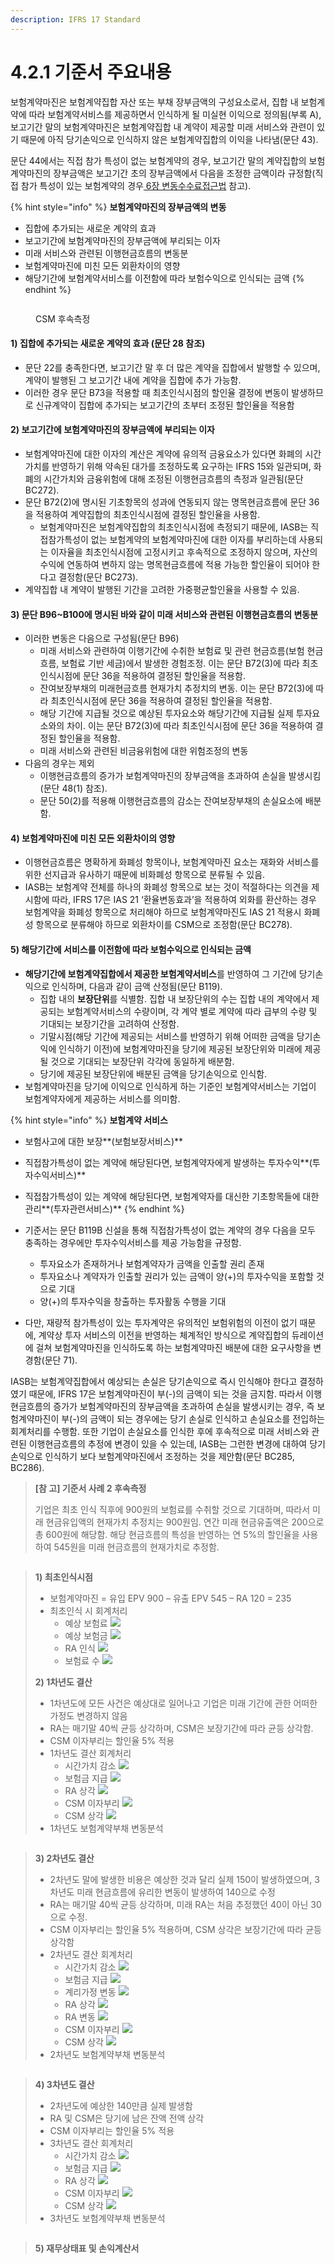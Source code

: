 ```yaml
---
description: IFRS 17 Standard
---
```


# 4.2.1 기준서 주요내용

보험계약마진은 보험계약집합 자산 또는 부채 장부금액의 구성요소로서, 집합 내 보험계약에 따라 보험계약서비스를 제공하면서 인식하게 될 미실현 이익으로 정의됨(부록 A), 보고기간 말의 보험계약마진은 보험계약집합 내 계약이 제공할 미래 서비스와 관련이 있기 때문에 아직 당기손익으로 인식하지 않은 보험계약집합의 이익을 나타냄(문단 43).&#x20;

문단 44에서는 직접 참가 특성이 없는 보험계약의 경우, 보고기간 말의 계약집합의 보험계약마진의 장부금액은 보고기간 초의 장부금액에서 다음을 조정한 금액이라 규정함(직접 참가 특성이 있는 보험계약의 경우[ 6장 변동수수료접근법](broken-reference) 참고). &#x20;

{% hint style="info" %}
**보험계약마진의 장부금액의 변동**

* 집합에 추가되는 새로운 계약의 효과&#x20;
* 보고기간에 보험계약마진의 장부금액에 부리되는 이자&#x20;
* 미래 서비스와 관련된 이행현금흐름의 변동분&#x20;
* 보험계약마진에 미친 모든 외환차이의 영향 &#x20;
* 해당기간에 보험계약서비스를 이전함에 따라 보험수익으로 인식되는 금액&#x20;
{% endhint %}

<figure><img src="../../.gitbook/assets/assets_-MCq_hIKPo4BhcKtBqTt_-MMPENrjv24kHmG0w61S_-MMPGJLvarddSXlC7TIB_그림4-8.webp" alt=""><figcaption><p>CSM 후속측정</p></figcaption></figure>

#### 1) 집합에 추가되는 새로운 계약의 효과 (문단 28 참조)&#xD;

* 문단 22를 충족한다면, 보고기간 말 후 더 많은 계약을 집합에서 발행할 수 있으며, 계약이 발행된 그 보고기간 내에 계약을 집합에 추가 가능함.&#x20;
* 이러한 경우 문단 B73을 적용할 때 최초인식시점의 할인율 결정에 변동이 발생하므로 신규계약이 집합에 추가되는 보고기간의 초부터 조정된 할인율을 적용함&#x20;

#### 2) 보고기간에 보험계약마진의 장부금액에 부리되는 이자&#xD;

* 보험계약마진에 대한 이자의 계산은 계약에 유의적 금융요소가 있다면 화폐의 시간가치를 반영하기 위해 약속된 대가를 조정하도록 요구하는 IFRS 15와 일관되며, 화폐의 시간가치와 금융위험에 대해 조정된 이행현금흐름의 측정과 일관됨(문단 BC272).  &#x20;
* 문단 B72(2)에 명시된 기초항목의 성과에 연동되지 않는 명목현금흐름에 문단 36을 적용하여 계약집합의 최초인식시점에 결정된 할인율을 사용함.
  * 보험계약마진은 보험계약집합의 최초인식시점에 측정되기 때문에, IASB는 직접참가특성이 없는 보험계약의 보험계약마진에 대한 이자를 부리하는데 사용되는 이자율을 최초인식시점에 고정시키고 후속적으로 조정하지 않으며, 자산의 수익에 연동하여 변하지 않는 명목현금흐름에 적용 가능한 할인율이 되어야 한다고 결정함(문단 BC273).&#x20;
* 계약집합 내 계약이 발행된 기간을 고려한 가중평균할인율을 사용할 수 있음.&#x20;

#### 3) 문단 B96\~B100에 명시된 바와 같이 미래 서비스와 관련된 이행현금흐름의 변동분 &#xD;

* 이러한 변동은 다음으로 구성됨(문단 B96)
  * 미래 서비스와 관련하여 이행기간에 수취한 보험료 및 관련 현금흐름(보험 현금흐름, 보험료 기반 세금)에서 발생한 경험조정. 이는 문단 B72(3)에 따라 최초인식시점에 문단 36을 적용하여 결정된 할인율을 적용함.  &#x20;
  * 잔여보장부채의 미래현금흐름 현재가치 추정치의 변동. 이는 문단 B72(3)에 따라 최초인식시점에 문단 36을 적용하여 결정된 할인율을 적용함.&#x20;
  * 해당 기간에 지급될 것으로 예상된 투자요소와 해당기간에 지급될 실제 투자요소와의 차이. 이는 문단 B72(3)에 따라 최초인식시점에 문단 36을 적용하여 결정된 할인율을 적용함.
  * 미래 서비스와 관련된 비금융위험에 대한 위험조정의 변동
* 다음의 경우는 제외&#x20;
  * 이행현금흐름의 증가가 보험계약마진의 장부금액을 초과하여 손실을 발생시킴(문단 48(1) 참조).
  * 문단 50(2)를 적용해 이행현금흐름의 감소는 잔여보장부채의 손실요소에 배분함.

#### 4) 보험계약마진에 미친 모든 외환차이의 영향 &#xD;

* 이행현금흐름은 명확하게 화폐성 항목이나, 보험계약마진 요소는 재화와 서비스를 위한 선지급과 유사하기 때문에 비화폐성 항목으로 분류될 수 있음.&#x20;
* IASB는 보험계약 전체를 하나의 화폐성 항목으로 보는 것이 적절하다는 의견을 제시함에 따라, IFRS 17은 IAS 21 ‘환율변동효과’을 적용하여 외화를 환산하는 경우 보험계약을 화폐성 항목으로 처리해야 하므로 보험계약마진도 IAS 21 적용시 화폐성 항목으로 분류해야 하므로 외환차이를 CSM으로 조정함(문단 BC278). &#x20;

#### 5) 해당기간에 서비스를 이전함에 따라 보험수익으로 인식되는 금액 &#xD;

* **해당기간에 보험계약집합에서 제공한 보험계약서비스**를 반영하여 그 기간에 당기손익으로 인식하며, 다음과 같이 금액 산정됨(문단 B119).&#x20;
  * 집합 내의 **보장단위**를 식별함. 집합 내 보장단위의 수는 집합 내의 계약에서 제공되는 보험계약서비스의 수량이며, 각 계약 별로 계약에 따라 급부의 수량 및 기대되는 보장기간을 고려하여 산정함.
  * 기말시점(해당 기간에 제공되는 서비스를 반영하기 위해 어떠한 금액을 당기손익에 인식하기 이전)에 보험계약마진을 당기에 제공된 보장단위와 미래에 제공될 것으로 기대되는 보장단위 각각에 동일하게 배분함.&#x20;
  * 당기에 제공된 보장단위에 배분된 금액을 당기손익으로 인식함.&#x20;
* 보험계약마진을 당기에 이익으로 인식하게 하는 기준인 보험계약서비스는 기업이 보험계약자에게 제공하는 서비스를 의미함.

{% hint style="info" %}
**보험계약 서비스**

* 보험사고에 대한 보장**(보험보장서비스)**
* 직접참가특성이 없는 계약에 해당된다면, 보험계약자에게 발생하는 투자수익**(투자수익서비스)**
* 직접참가특성이 있는 계약에 해당된다면, 보험계약자를 대신한 기초항목들에 대한 관리**(투자관련서비스)**
{% endhint %}

*   기준서는 문단 B119B 신설을 통해 직접참가특성이 없는 계약의 경우 다음을 모두 충족하는 경우에만 투자수익서비스를 제공 가능함을 규정함.&#x20;

    * 투자요소가 존재하거나 보험계약자가 금액을 인출할 권리 존재&#x20;
    * 투자요소나 계약자가 인출할 권리가 있는 금액이 양(+)의 투자수익을 포함할 것으로 기대&#x20;
    * 양(+)의 투자수익을 창출하는 투자활동 수행을 기대&#x20;


* 다만, 재량적 참가특성이 있는 투자계약은 유의적인 보험위험의 이전이 없기 때문에, 계약상 투자 서비스의 이전을 반영하는 체계적인 방식으로 계약집합의 듀레이션에 걸쳐 보험계약마진을 인식하도록 하는 보험계약마진 배분에 대한 요구사항을 변경함(문단 71).

IASB는 보험계약집합에서 예상되는 손실은 당기손익으로 즉시 인식해야 한다고 결정하였기 때문에, IFRS 17은 보험계약마진이 부(-)의 금액이 되는 것을 금지함. 따라서 이행현금흐름의 증가가 보험계약마진의 장부금액을 초과하여 손실을 발생시키는 경우, 즉 보험계약마진이 부(-)의 금액이 되는 경우에는 당기 손실로 인식하고 손실요소를 전입하는 회계처리를 수행함. 또한 기업이 손실요소를 인식한 후에 후속적으로 미래 서비스와 관련된 이행현금흐름의 추정에 변경이 있을 수 있는데, IASB는 그런한 변경에 대하여 당기손익으로 인식하기 보다 보험계약마진에서 조정하는 것을 제안함(문단 BC285, BC286).&#x20;



> **\[참 고] 기준서 사례 2 후속측정**
>
> 기업은 최초 인식 직후에 900원의 보험료를 수취할 것으로 기대하며, 따라서 미래 현금유입액의 현재가치 추정치는 900원임. 연간 미래 현금유출액은 200으로 총 600원에 해당함. 해당 현금흐름의 특성을 반영하는 연 5%의 할인율을 사용하여 545원을 미래 현금흐름의 현재가치로 추정함.

<figure><img src="../../.gitbook/assets/기준서 예제 2.png" alt=""><figcaption></figcaption></figure>



> **1) 최초인식시점**&#x20;
>
> * 보험계약마진 = 유입 EPV 900 – 유출 EPV 545 – RA 120 = 235
> * 최초인식 시 회계처리&#x20;
>   * 예상 보험료 ![](<../../.gitbook/assets/참조4-12 분개 1-1.png>)&#x20;
>   * 예상 보험금 ![](<../../.gitbook/assets/참조4-12 분개 1-2.png>)
>   * RA 인식        ![](<../../.gitbook/assets/참조4-12 분개 1-3.png>)
>   * 보험료 수     ![](<../../.gitbook/assets/참조4-12 분개 1-4.png>)
>
> **2) 1차년도 결산**
>
> * 1차년도에 모든 사건은 예상대로 일어나고 기업은 미래 기간에 관한 어떠한 가정도 변경하지 않음 &#x20;
> * RA는 매기말 40씩 균등 상각하며, CSM은 보장기간에 따라 균등 상각함. &#x20;
> * CSM 이자부리는 할인율 5% 적용
> * 1차년도 결산 회계처리&#x20;
>   * 시간가치 감소   ![](<../../.gitbook/assets/참조4-12 분개 2-1.png>)
>   * 보험금 지급       ![](<../../.gitbook/assets/참조4-12 분개 2-2.png>)
>   * RA 상각              ![](<../../.gitbook/assets/assets\_-MCq\_hIKPo4BhcKtBqTt\_-MMPKm07zSqJDyMUl7qw\_-MMPNjTC2zO2TZGvBA43\_참조4-12 분개 2-3.webp>)
>   * CSM 이자부리   ![](<../../.gitbook/assets/참조4-12 분개 2-4.png>)
>   * CSM 상각           ![](<../../.gitbook/assets/참조4-12 분개 2-5.png>)                            &#x20;
> * 1차년도 보험계약부채 변동분석

<figure><img src="../../.gitbook/assets/참조4-12 변동분석 1.png" alt=""><figcaption></figcaption></figure>

> **3) 2차년도 결산**
>
> * 2차년도 말에 발생한 비용은 예상한 것과 달리 실제 150이 발생하였으며, 3차년도 미래 현금흐름에 유리한 변동이 발생하여 140으로 수정 &#x20;
> * RA는 매기말 40씩 균등 상각하며, 미래 RA는 처음 추정했던 40이 아닌 30으로 수정. &#x20;
> * CSM 이자부리는 할인율 5% 적용하며, CSM 상각은 보장기간에 따라 균등 상각함
> * 2차년도 결산 회계처리&#x20;
>   * 시간가치 감소   ![](<../../.gitbook/assets/참조4-12 분개 3-1.png>)
>   * 보험금 지급       ![](<../../.gitbook/assets/참조4-12 분개 3-2.png>)
>   * 계리가정 변동   ![](<../../.gitbook/assets/참조4-12 분개 3-3.png>)
>   * RA 상각              ![](<../../.gitbook/assets/참조4-12 분개 3-4.png>)
>   * RA 변동              ![](<../../.gitbook/assets/참조4-12 분개 3-5.png>)
>   * CSM 이자부리   ![](<../../.gitbook/assets/참조4-12 분개 3-6.png>)
>   * CSM 상각           ![](<../../.gitbook/assets/assets\_-MCq\_hIKPo4BhcKtBqTt\_-MMPR0qCPnM9XXwevN9i\_-MMPTHH4t8SQRrCb-2Uh\_참조4-12 분개 3-7.webp>)
> * 2차년도 보험계약부채 변동분석

<figure><img src="../../.gitbook/assets/참조4-12 변동분석 2.png" alt=""><figcaption></figcaption></figure>

> **4) 3차년도 결산**
>
> * 2차년도에 예상한 140만큼 실제 발생함  &#x20;
> * RA 및 CSM은 당기에 남은 잔액 전액 상각  &#x20;
> * CSM 이자부리는 할인율 5% 적용
> * 3차년도 결산 회계처리&#x20;
>   * 시간가치 감소   ![](<../../.gitbook/assets/참조4-12 분개 4-1.png>)
>   * 보험금 지급       ![](<../../.gitbook/assets/참조4-12 분개 4-2.png>)
>   * RA 상각              ![](<../../.gitbook/assets/참조4-12 분개 4-3.png>)
>   * CSM 이자부리   ![](<../../.gitbook/assets/참조4-12 분개 4-4.png>)
>   * CSM 상각           ![](<../../.gitbook/assets/참조4-12 분개 4-5.png>)
> * 3차년도 보험계약부채 변동분석&#x20;

<figure><img src="../../.gitbook/assets/assets_-MCq_hIKPo4BhcKtBqTt_-MMPbGCwNQJkFJ4zdb4T_-MMPcm6mZ0qdFll-eFqH_참조4-12 변동분석 3.png" alt=""><figcaption></figcaption></figure>

> **5) 재무상태표 및 손익계산서**&#x20;

<figure><img src="../../.gitbook/assets/참조4-12 BS.png" alt=""><figcaption></figcaption></figure>
